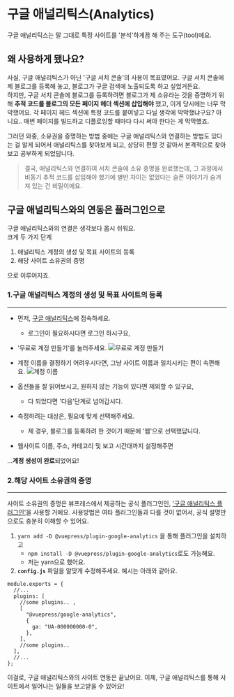 # 구글 애널리틱스(Analytics)

구글 애널리틱스는 말 그대로 특정 사이트를 '분석'하게끔 해 주는 도구(tool)에요.

## 왜 사용하게 됐나요?

사실, 구글 애널리틱스가 아닌 '구글 서치 콘솔'의 사용이 목표였어요. 구글 서치 콘솔에 제 블로그를 등록해 놓고, 블로그가 구글 검색에 노출되도록 하고 싶었거든요.  
하지만, 구글 서치 콘솔에 블로그를 등록하려면 블로그가 제 소유라는 것을 증명하기 위해 **추적 코드를 블로그의 모든 페이지 헤더 섹션에 삽입해야** 했고, 이게 당시에는 너무 막막했어요. 각 페이지 헤드 섹션에 특정 코드를 붙여넣고 다닐 생각에 막막했냐구요? 아니요.. 매번 페이지를 빌드하고 디플로잉할 때마다 다시 써야 한다는 게 막막했죠.

그러던 와중, 소유권을 증명하는 방법 중에는 구글 애널리틱스와 연결하는 방법도 있다는 걸 알게 되어서 애널리틱스를 찾아보게 되고, 상당히 편할 것 같아서 본격적으로 찾아보고 공부하게 되었답니다.

> 결국, 애널리틱스와 연결하여 서치 콘솔에 소유 증명을 완료했는데, 그 과정에서 비동기 추적 코드를 삽입해야 했기에 별반 차이는 없었다는 슬픈 이야기가 숨겨져 있는 건 비밀이에요.

## 구글 애널리틱스와의 연동은 플러그인으로

구글 애널리틱스와의 연결은 생각보다 몹시 쉬워요.  
크게 두 가지 단계

1. 애널리틱스 계정의 생성 및 목표 사이트의 등록
1. 해당 사이트 소유권의 증명

으로 이루어지죠.

### 1.구글 애널리틱스 계정의 생성 및 목표 사이트의 등록

---

- 먼저, [구글 애널리틱스](https://analytics.google.com/)에 접속하세요.
  - 로그인이 필요하시다면 로그인 하시구요,
- '무료로 계정 만들기'를 눌러주세요.
  <img :src="$withBase('images/google/ga_001.png')" alt="무료로 계정 만들기">

- 계정 이름을 결정하기 어려우시다면, 그냥 사이트 이름과 일치시키는 편이 속편해요.
  <img :src="$withBase('images/google/ga_002.png')" alt="계정 이름">

- 옵션들을 잘 읽어보시고, 원하지 않는 기능이 있다면 제외할 수 있구요,
  - 다 되었다면 '다음'단계로 넘어갑시다.
- 측정하려는 대상은, 필요에 맞게 선택해주세요.
  - 제 경우, 블로그를 등록하려 한 것이기 때문에 '웹'으로 선택했답니다.
- 웹사이트 이름, 주소, 카테고리 및 보고 시간대까지 설정해주면

...**계정 생성이 완료**되었어요!

### 2.해당 사이트 소유권의 증명

---

사이트 소유권의 증명은 뷰프레스에서 제공하는 공식 플러그인인, ['구글 애널리틱스 플러그인'](https://vuepress.vuejs.org/plugin/official/plugin-google-analytics.html)을 사용할 거에요. 사용방법은 여타 플러그인들과 다를 것이 없어서, 공식 설명만으로도 충분히 이해할 수 있어요.

1. `yarn add -D @vuepress/plugin-google-analytics` 을 통해 플러그인을 설치하고
   - `npm install -D @vuepress/plugin-google-analytics`로도 가능해요.
   - 저는 yarn으로 했어요.
2. **`config.js`** 파일을 알맞게 수정해주세요. 예시는 아래와 같아요.

```js{5-10}
module.exports = {
  //...
  plugins: [
    //some plugins.. ,
    [
      "@vuepress/google-analytics",
      {
        ga: "UA-000000000-0",
      },
    ],
    //some plugins..
  ],
  //...
};
```

이걸로, 구글 애널리틱스와의 사이트 연동은 끝났어요. 이제, 구글 애널리틱스를 통해 사이트에서 일어나는 일들을 보고받을 수 있어요!
